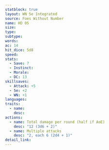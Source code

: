 ```yaml
---
statblock: true
layout: WN 5e Integrated
source: Foes Without Number
name: HD 05
size: 
type: 
subtype: 
words: 
ac: 14
hit_dice: 5d8
speed: 
stats:
  - Save: 7
  - Instinct: 
  - Morale:
  - DC: 13
skillsaves:
  - Attack: +5
  - 5e: +2
  - WN: +1
languages: 
traits:
  - name: 
    desc: 
actions:
  - name: Total damage per round (half if AoE)
    desc: "12 (3d6 + 2)"
  - name: Multiple attacks
    desc: "2, each 6 (2d4 + 1)"
detail_link: 
---
```


